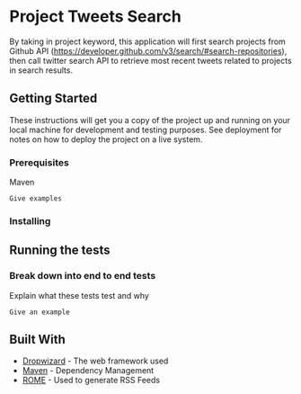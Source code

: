 # Project Tweets Search

By taking in project keyword, this application will first search projects from Github API (https://developer.github.com/v3/search/#search-repositories), then call twitter search API to retrieve most recent tweets related to projects in search results.

## Getting Started

These instructions will get you a copy of the project up and running on your local machine for development and testing purposes. See deployment for notes on how to deploy the project on a live system.

### Prerequisites

Maven

```
Give examples
```

### Installing



## Running the tests



### Break down into end to end tests

Explain what these tests test and why

```
Give an example
```


## Built With

* [Dropwizard](http://www.dropwizard.io/1.0.2/docs/) - The web framework used
* [Maven](https://maven.apache.org/) - Dependency Management
* [ROME](https://rometools.github.io/rome/) - Used to generate RSS Feeds


